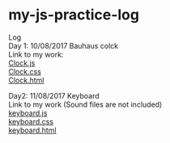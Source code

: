 # my-js-practice-log
Log</br>
Day 1: 10/08/2017 Bauhaus colck </br>
Link to my work: </br>
<a href="https://github.com/sharonchang0919/my-js-practice-log/blob/master/Clock.js">Clock.js</a></br>
<a href="https://github.com/sharonchang0919/my-js-practice-log/blob/master/Clock.css">Clock.css</a></br>
<a href="https://github.com/sharonchang0919/my-js-practice-log/blob/master/Clock.html">Clock.html</a></br>

Day2: 11/08/2017 Keyboard </br>
Link to my work (Sound files are not included) </br>
<a href="https://github.com/sharonchang0919/my-js-practice-log/blob/master/keyboard.js">keyboard.js</a></br>
<a href="https://github.com/sharonchang0919/my-js-practice-log/blob/master/keyboard.css">keyboard.css</a></br>
<a href="https://github.com/sharonchang0919/my-js-practice-log/blob/master/keyboard.html">keyboard.html</a></br>
